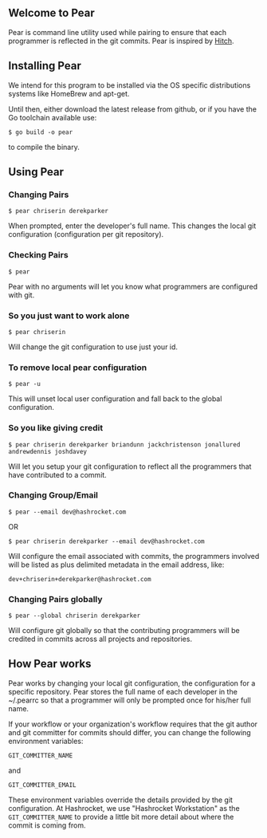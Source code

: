 ## Welcome to Pear

Pear is command line utility used while pairing to ensure that each programmer is reflected in the git commits. Pear is inspired by [Hitch](https://github.com/therubymug/hitch).

## Installing Pear

We intend for this program to be installed via the OS specific distributions systems like HomeBrew and apt-get.

Until then, either download the latest release from github, or if you have the Go toolchain available use:

	$ go build -o pear

to compile the binary.

## Using Pear
### Changing Pairs

	$ pear chriserin derekparker

When prompted, enter the developer's full name. This changes the local git configuration (configuration per git repository).

### Checking Pairs

	$ pear

Pear with no arguments will let you know what programmers are configured with git.

### So you just want to work alone

	$ pear chriserin

Will change the git configuration to use just your id.

### To remove local pear configuration

	$ pear -u

This will unset local user configuration and fall back to the global configuration.

### So you like giving credit

	$ pear chriserin derekparker briandunn jackchristenson jonallured andrewdennis joshdavey

Will let you setup your git configuration to reflect all the programmers that have contributed to a commit.

### Changing Group/Email

	$ pear --email dev@hashrocket.com

OR

	$ pear chriserin derekparker --email dev@hashrocket.com

Will configure the email associated with commits, the programmers involved will be listed as plus delimited metadata in the email address, like:

	dev+chriserin+derekparker@hashrocket.com

### Changing Pairs globally

	$ pear --global chriserin derekparker

Will configure git globally so that the contributing programmers will be credited in commits across all projects and repositories.

## How Pear works

Pear works by changing your local git configuration, the configuration for a specific repository. Pear stores the full name of each developer in the ~/.pearrc so that a programmer will only be prompted once for his/her full name.

If your workflow or your organization's workflow requires that the git author and git committer for commits should differ, you can change the following environment variables:

	GIT_COMMITTER_NAME

and

	GIT_COMMITTER_EMAIL

These environment variables override the details provided by the git configuration. At Hashrocket, we use "Hashrocket Workstation" as the `GIT_COMMITTER_NAME` to provide a little bit more detail about where the commit is coming from.
